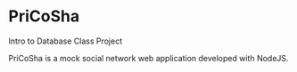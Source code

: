 # PriCoSha
Intro to Database Class Project

PriCoSha is a mock social network web application developed with NodeJS.
